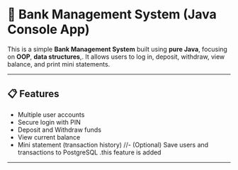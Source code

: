# 🏦 Bank Management System (Java Console App)

This is a simple **Bank Management System** built using **pure Java**, focusing on **OOP**, **data structures**,. It allows users to log in, deposit, withdraw, view balance, and print mini statements.

---

## 📋 Features

- Multiple user accounts
- Secure login with PIN
- Deposit and Withdraw funds
- View current balance
- Mini statement (transaction history)
//- (Optional) Save users and transactions to PostgreSQL .this feature is added

---



